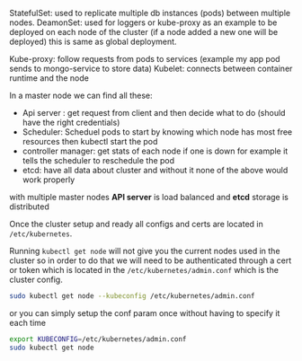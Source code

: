 StatefulSet: used to replicate multiple db instances (pods) between multiple nodes.
DeamonSet: used for loggers or kube-proxy as an example to be deployed on each node of the cluster (if a node added a new one will be deployed) this is same as global deployment.

Kube-proxy: follow requests from pods to services (example my app pod sends to mongo-service to store data)
Kubelet: connects between container runtime and the node

In a master node we can find all these:
- Api server : get request from client and then decide what to do (should have the right credentials)
- Scheduler: Scheduel pods to start by knowing which node has most free resources then kubectl start the pod
- controller manager: get stats of each node if one is down for example it tells the scheduler to reschedule the pod
- etcd: have all data about cluster and without it none of the above would work properly

with multiple master nodes **API server** is load balanced and **etcd** storage is distributed

Once the cluster setup and ready all configs and certs are located in `/etc/kubernetes`.

Running `kubectl get node` will not give you the current nodes used in the cluster so in order to do that we will need to be authenticated through a cert or token which is located in the `/etc/kubernetes/admin.conf` which is the cluster config.

```sh
sudo kubectl get node --kubeconfig /etc/kubernetes/admin.conf
```
or you can simply setup the conf param once without having to specify it each time
```sh
export KUBECONFIG=/etc/kubernetes/admin.conf
sudo kubectl get node
```


